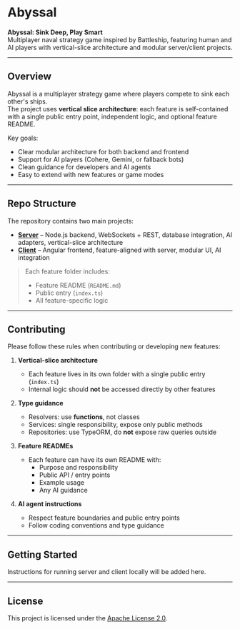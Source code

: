 # Abyssal

**Abyssal: Sink Deep, Play Smart**  
Multiplayer naval strategy game inspired by Battleship, featuring human and AI players with vertical-slice architecture and modular server/client projects.

---

## Overview

Abyssal is a multiplayer strategy game where players compete to sink each other's ships.  
The project uses **vertical slice architecture**: each feature is self-contained with a single public entry point, independent logic, and optional feature README.

Key goals:
- Clear modular architecture for both backend and frontend
- Support for AI players (Cohere, Gemini, or fallback bots)
- Clean guidance for developers and AI agents
- Easy to extend with new features or game modes

---

## Repo Structure

The repository contains two main projects:

- **[Server](./server)** – Node.js backend, WebSockets + REST, database integration, AI adapters, vertical-slice architecture  
- **[Client](./client)** – Angular frontend, feature-aligned with server, modular UI, AI integration  

> Each feature folder includes:
> - Feature README (`README.md`)
> - Public entry (`index.ts`)
> - All feature-specific logic

---

## Contributing

Please follow these rules when contributing or developing new features:

1. **Vertical-slice architecture**
   - Each feature lives in its own folder with a single public entry (`index.ts`)  
   - Internal logic should **not** be accessed directly by other features  

2. **Type guidance**
   - Resolvers: use **functions**, not classes  
   - Services: single responsibility, expose only public methods  
   - Repositories: use TypeORM, do **not** expose raw queries outside  

3. **Feature READMEs**
   - Each feature can have its own README with:
     - Purpose and responsibility
     - Public API / entry points
     - Example usage
     - Any AI guidance

4. **AI agent instructions**
   - Respect feature boundaries and public entry points
   - Follow coding conventions and type guidance

---

## Getting Started

Instructions for running server and client locally will be added here.

---

## License

This project is licensed under the [Apache License 2.0](./LICENSE).
